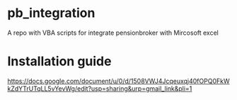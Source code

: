 # pb_integration
A repo with VBA scripts for integrate pensionbroker with Mircosoft excel

# Installation guide

https://docs.google.com/document/u/0/d/1508VWJ4Jcqeuxqj40fOPQ0FkWkZdYTrUTqLL5vYevWg/edit?usp=sharing&urp=gmail_link&pli=1
